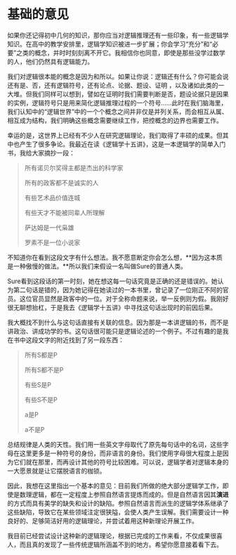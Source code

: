 # 基础的意见

如果你还记得初中几何的知识，那你应当对逻辑推理还有一些印象，有一些逻辑学知识。在高中的教学安排里，逻辑学知识被进一步扩展；你会学习“充分”和“必要”之类的概念，并时时刻刻离不开它。我相信你也同意，即使是那些没学过数学的人，他们仍然具有逻辑能力。

我们对逻辑很本能的概念是因为和所以。如果让你说：逻辑还有什么？你可能会说还有是、否，还有逻辑符号，还有论点、论据、题设、证明 ，以及诸如此类的一大堆。但我们同样可以想到，譬如在证明时我们需要判断是否，题设论据只是因果的实例，逻辑符号只是用来简化逻辑推理过程的一个符号……此时在我们脑海里，我们认知中的“逻辑世界”中的一个个概念之间并非仅是并列关系，而会相互从属、相互成为结构，我们明确这些概念需要继续工作，把控概念的边界也需要工作。

幸运的是，这世界上已经有不少人在研究逻辑理论，我们取得了丰硕的成果。但其中也产生了很多争论。我最近在读《逻辑学十五讲》，这是一本逻辑学的简单入门书，我给大家摘抄一段：

> 所有诺贝尔奖得主都是杰出的科学家
>
> 所有的政客都不是诚实的人
>
> 有些艺术品价值连城
>
> 有些天才不能被同辈人所理解
>
> 萨达姆是一代枭雄
>
> 罗素不是一位小说家

不知道你在看到这段文字有什么想法。我不愿意断定你会怎么想，**因为这本质是一种傲慢的做法。**所以我们来假设一名叫做Sure的普通人类。

Sure看到这段话的第一时刻，她在想这每一句话究竟是正确的还是错误的。她认为第二句话是错的，因为她记得在她读过的一本书里，曾记录了一位刚正不阿的官员。这位官员显然是政客中的一位。对于全称命题来说，举一反例则为假。我刚好很无聊想抬杠，于是我去《逻辑学十五讲》中寻找这句话出现时的前因后果。

我大概找不到什么与这句话直接有关联的信息。因为那是一本讲逻辑的书，而不是讲政治、讲成功学的书。这句话很可能只是逻辑论述的一个例子。不过有趣的是我在书中这段文字的附近找到了另一段东西：

> 所有S都是P
>
> 所有S都不是P
>
> 有些S是P
>
> 有些S不是P
> 
> a是P
>
> a不是P

总结规律是人类的天性。我们用一些英文字母取代了原先每句话中的名词，这些字母在这里更多是一种符号的身份，而非语言的身份。我们使用字母很大程度上是因为它们就在那里，而再设计其他的符号比较困难。可以说，逻辑学者对逻辑本身的一大愿景就是让它摆脱语言的枷锁。

因此，我想在这里指出一个基本的意见：目前我们所做的绝大部分逻辑学工作，即使是数理逻辑，都在一定程度上参照自然语言提炼而成的。但是自然语言因其**演进**的方式而具有美学的缺失和设计的缺陷。参照自然语言而派生的逻辑学体系继承了这些缺陷，导致它在某些领域注定很狭隘，会使人类产生误解。我们需要设计一种良好的、足够简洁好用的逻辑理论，并尝试着用这种新理论开展工作。

我目前已经尝试设计这种新的逻辑理论，根据已完成的工作来看，不仅成果很喜人，而且真的发现了一些传统逻辑所涵盖不到的地方。希望你愿意接着看下去。
